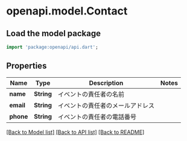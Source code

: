 # openapi.model.Contact

## Load the model package
```dart
import 'package:openapi/api.dart';
```

## Properties
Name | Type | Description | Notes
------------ | ------------- | ------------- | -------------
**name** | **String** | イベントの責任者の名前 | 
**email** | **String** | イベントの責任者のメールアドレス | 
**phone** | **String** | イベントの責任者の電話番号 | 

[[Back to Model list]](../README.md#documentation-for-models) [[Back to API list]](../README.md#documentation-for-api-endpoints) [[Back to README]](../README.md)


